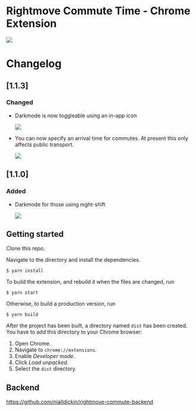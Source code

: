 # Rightmove Commute Time - Chrome Extension

![](https://j.gifs.com/XLmZ5g.gif)

# Changelog

## [1.1.3]
### Changed
- Darkmode is now toggleable using an in-app icon

  ![](https://j.gifs.com/YWo4Yp.gif)
- You can now specify an arrival time for commutes. At present this only affects public transport.

  ![](https://j.gifs.com/k89zjx.gif)

## [1.1.0]
### Added
- Darkmode for those using night-shift
  
  ![](https://user-images.githubusercontent.com/36296712/115534767-05217080-a290-11eb-9b48-91ce8da57b14.png)

## Getting started

Clone this repo.

Navigate to the directory and install the dependencies.

```
$ yarn install
```

To build the extension, and rebuild it when the files are changed, run

```
$ yarn start
```

Otherwise, to build a production version, run

```
$ yarn build
```

After the project has been built, a directory named `dist` has been created. You have to add this directory to your Chrome browser:

1. Open Chrome.
2. Navigate to `chrome://extensions`.
3. Enable _Developer mode_.
4. Click _Load unpacked_.
5. Select the `dist` directory.

## Backend

https://github.com/nialldickin/rightmove-commute-backend
